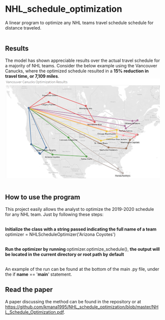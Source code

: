 # NHL_schedule_optimization
A linear program to optimize any NHL teams travel schedule schedule for distance traveled.<br><br>

## Results
The model has shown appreciable results over the actual travel schedule for a majority of NHL teams. Consider the below example using the Vancouver Canucks, where the optimized schedule resulted in a <b> 15% reduction in travel time, or 7,109 miles</b>. <br>
![alt text](https://github.com/kmana1995/NHL_schedule_optimization/blob/master/vancouver_canucks_opt_results.png?raw=true)<br><br>
## How to use the program
This project easily allows the analyst to optimize the 2019-2020 schedule for any NHL team. Just by following these steps:<br><br>

<b> Initialize the class with a string passed indicating the full name of a team</b> optimizer = NHLScheduleOptimizer('Arizona Coyotes')<br><br>

<b> Run the optimizer by running </b> optimizer.optimize_schedule(), <b> the output will be located in the current directory or root path by default </b><br><br>

An example of the run can be found at the bottom of the main .py file, under the if __name__ == '__main__' statement.

## Read the paper

A paper discussing the method can be found in the repository or at https://github.com/kmana1995/NHL_schedule_optimization/blob/master/NHL_Schedule_Optimization.pdf.
